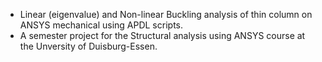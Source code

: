 - Linear (eigenvalue) and Non-linear  Buckling analysis of thin column on ANSYS mechanical using APDL scripts.
- A semester project for the Structural analysis using ANSYS course at the Unversity of Duisburg-Essen.
